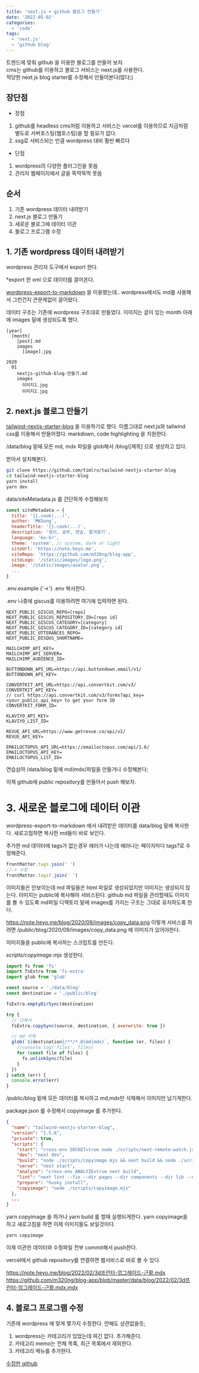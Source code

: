 ```yaml
---
title: 'next.js + github 블로그 만들기'
date: '2022-05-02'
categories:
  - 'code'
tags:
  - 'next.js'
  - 'github blog'
---
```


트렌드에 맞춰 github 을 이용한 블로그를 만들어 보자.\
cms는 github를 이용하고 블로그 서비스는 next.js를 사용한다.\
적당한 next.js blog starter를 수정해서 만들어본다(많다;)

## 장단점

- 장점

1. github를 headless cms처럼 이용하고 서비스는 vercel를 이용하므로 지금처럼 별도로 서버호스팅(웹호스팅)을 할 필요가 없다.
2. ssg로 서비스되는 만큼 wordpress 대비 훨씬 빠르다

- 단점

1. wordpress의 다양한 플러그인을 못씀
2. 관리자 웹페이지에서 글을 뚝딱뚝딱 못씀

## 순서

1. 기존 wordpress 데이터 내려받기
2. next.js 블로그 만들기
3. 새로운 블로그에 데이터 이관
4. 블로그 프로그램 수정

## 1. 기존 wordpress 데이터 내려받기

wordpress 관리자 도구에서 export 한다.

\*export 한 xml 으로 데이터를 끌어온다.

[wordpress-export-to-markdown](https://github.com/lonekorean/wordpress-export-to-markdown) 을 이용했는데.. wordpress에서도 md를 사용해서 그런건지 큰문제없이 끌어왔다.

데이터 구조는 기존에 wordpress 구조대로 만들었다. 이미지는 글이 있는 month 아래에 images 밑에 생성되도록 했다.

```
[year]
  [month]
    [post].md
    images
      [image].jpg

2020
  01
    nextjs-github-blog-만들기.md
    images
      이미지1.jpg
      이미지2.jpg
```

## 2. next.js 블로그 만들기

[tailwind-nextjs-starter-blog](https://github.com/timlrx/tailwind-nextjs-starter-blog) 을 이용하기로 했다.
이름그대로 next.js와 tailwind css를 이용해서 만들어졌다. markdown, code highlighting 을 지원한다.

/data/blog 밑에 모든 md, mdx 파일을 glob해서 /blog/[제목] 으로 생성하고 있다.

받아서 설치해본다.

```bash
git clone https://github.com/timlrx/tailwind-nextjs-starter-blog
cd tailwind-nextjs-starter-blog
yarn install
yarn dev
```

data/siteMetadata.js 를 간단하게 수정해보자

```js
const siteMetadata = {
  title: '{}.cook(...)',
  author: 'MKSong',
  headerTitle: '{}.cook(...)',
  description: '정리, 공부, 연습, 즐겨찾기',
  language: 'ko-kr',
  theme: 'system', // system, dark or light
  siteUrl: 'https://note.heyo.me',
  siteRepo: 'https://github.com/m320ng/blog-app',
  siteLogo: '/static/images/logo.png',
  image: '/static/images/avatar.png',
  ...
}
```

.env.example {'->'} .env 복사한다.

.env 나중에 giscus를 이용하려면 여기에 입력하면 된다.

```properties
NEXT_PUBLIC_GISCUS_REPO=[repo]
NEXT_PUBLIC_GISCUS_REPOSITORY_ID=[repo id]
NEXT_PUBLIC_GISCUS_CATEGORY=[category]
NEXT_PUBLIC_GISCUS_CATEGORY_ID=[category id]
NEXT_PUBLIC_UTTERANCES_REPO=
NEXT_PUBLIC_DISQUS_SHORTNAME=

MAILCHIMP_API_KEY=
MAILCHIMP_API_SERVER=
MAILCHIMP_AUDIENCE_ID=

BUTTONDOWN_API_URL=https://api.buttondown.email/v1/
BUTTONDOWN_API_KEY=

CONVERTKIT_API_URL=https://api.convertkit.com/v3/
CONVERTKIT_API_KEY=
// curl https://api.convertkit.com/v3/forms?api_key=<your_public_api_key> to get your form ID
CONVERTKIT_FORM_ID=

KLAVIYO_API_KEY=
KLAVIYO_LIST_ID=

REVUE_API_URL=https://www.getrevue.co/api/v2/
REVUE_API_KEY=

EMAILOCTOPUS_API_URL=https://emailoctopus.com/api/1.6/
EMAILOCTOPUS_API_KEY=
EMAILOCTOPUS_LIST_ID=
```

연습삼아 /data/blog 밑에 md(mdx)파일을 만들거나 수정해본다;

이제 github에 public repository를 만들어서 push 해보자.

# 3. 새로운 블로그에 데이터 이관

wordpress-export-to-markdown 에서 내려받은 데이터를 data/blog 밑에 복사한다.
새로고침하면 복사한 md들이 바로 보인다.

추가한 md 데이터에 tags가 없는경우 에러가 나는데 에러나는 페이지마다 tags?로 수정해준다.

```js
frontMatter.tags.join(' ')
//-> 수정
frontMatter.tags?.join(' ')
```

이미지들은 안보이는데 md 파일들은 html 파일로 생성되었지만 이미지는 생성되지 않는다.
이미지는 public에 복사해야 서비스된다.
github md 파일을 관리할때도 이미지를 볼 수 있도록 md파일 디렉토리 밑에 images를 가지는 구조는 그대로 유지하도록 한다.

https://note.heyo.me/blog/2020/09/images/copy_data.png
이렇게 서비스를 하려면
/public/blog/2020/09/images/copy_data.png 에 이미지가 있어야한다.

이미지들을 public에 복사하는 스크립트를 만든다.

_scripts/copyimage.mjs_ 생성한다.

```js
import fs from 'fs'
import fsExtra from 'fs-extra'
import glob from 'glob'

const source = './data/blog'
const destination = './public/blog'

fsExtra.emptyDirSync(destination)

try {
  // 다복사
  fsExtra.copySync(source, destination, { overwrite: true })

  // md 삭제
  glob(`${destination}/**/*.@(md|mdx)`, function (er, files) {
    //console.log('files', files)
    for (const file of files) {
      fs.unlinkSync(file)
    }
  })
} catch (err) {
  console.error(err)
}
```

/public/blog 밑에 모든 데이터를 복사하고 md,mdx만 삭제해서 이미지만 남기게한다.

package.json 를 수정해서 copyimage 를 추가한다.

```json
{
  "name": "tailwind-nextjs-starter-blog",
  "version": "1.5.6",
  "private": true,
  "scripts": {
    "start": "cross-env SOCKET=true node ./scripts/next-remote-watch.js ./data",
    "dev": "next dev",
    "build": "node ./scripts/copyimage.mjs && next build && node ./scripts/generate-sitemap",
    "serve": "next start",
    "analyze": "cross-env ANALYZE=true next build",
    "lint": "next lint --fix --dir pages --dir components --dir lib --dir layouts --dir scripts",
    "prepare": "husky install",
    "copyimage": "node ./scripts/copyimage.mjs"
  },
  ...
}
```

yarn copyimage 을 하거나 yarn build 를 할때 실행되게한다.
yarn copyimage을 하고 새로고침을 하면 이제 이미지들도 보일것이다.

```bash
yarn copyimage
```

이제 이관한 데이터와 수정파일 전부 commit해서 push한다.

vercel에서 github repository를 연결하면 웹서비스로 바로 볼 수 있다.

https://note.heyo.me/blog/2022/02/3d프린터-업그레이드-근황.mdx
https://github.com/m320ng/blog-app/blob/master/data/blog/2022/02/3d프린터-업그레이드-근황.mdx.mdx

## 4. 블로그 프로그램 수정

기존에 wordpress 에 맞게 몇가지 수정한다. 안해도 상관없을듯;

1. wordpress는 카테고리가 있었는데 여긴 없다. 추가해준다.
2. 카테고리 memo는 전체 목록, 최근 목록에서 제외한다.
3. 카테고리 메뉴를 추가한다.

[수정한 github](https://github.com/m320ng/blog-app)
